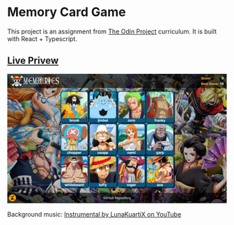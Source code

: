 # Memory Card Game

This project is an assignment from [The Odin Project](https://www.theodinproject.com/lessons/node-path-react-new-memory-card) curriculum. It is built with React + Typescript.

## [Live Privew](https://thabomcodes.github.io/memory-card-game)
![Screenshot](./public/screenshot.png)

Background music: [Instrumental by LunaKuartiX on YouTube](https://youtu.be/VkzM8jPCrV8?si=OzKdI3Z1SSuSYYdx)
